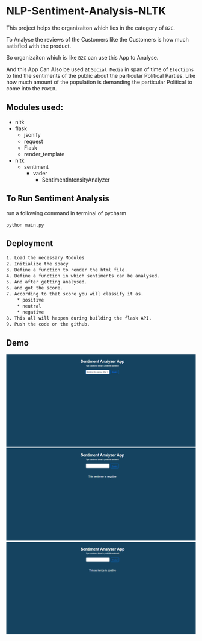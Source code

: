 
# NLP-Sentiment-Analysis-NLTK

This project helps the organizaiton which lies in the category of `B2C`.

To Analyse the reviews of the Customers like the Customers is how much satisfied with the product.

So organizaiton which is like `B2C` can use this App to Analyse.

And this App Can Also be used at `Social Media` in span of time of `Elections` to find the sentiments of the public about the particular Political Parties. Like how much amount of the population is demanding the particular Political to come into the `POWER`.

## Modules used:
* nltk
* flask
    * jsonify
    * request
    * Flask
    * render_template
* nltk
    * sentiment
        * vader
            * SentimentIntensityAnalyzer

## To Run Sentiment Analysis
run a following command in terminal of pycharm
```
python main.py
```
## Deployment
```
1. Load the necessary Modules
2. Initialize the spacy
3. Define a function to render the html file.
4. Define a function in which sentiments can be analysed.
5. And after getting analysed.
6. and got the score.
7. According to that score you will classify it as.
    * positive
    * neutral
    * negative
8. This all will happen during building the flask API.
9. Push the code on the github.
```


## Demo

![App Screenshot](https://raw.githubusercontent.com/Franky-Saxena/NLP-Sentiment-Analysis-NLTK/main/Untitled1.png)
![App Screenshot](https://raw.githubusercontent.com/Franky-Saxena/NLP-Sentiment-Analysis-NLTK/main/Untitled2.png)
![App Screenshot](https://raw.githubusercontent.com/Franky-Saxena/NLP-Sentiment-Analysis-NLTK/main/Untitled3.png)
